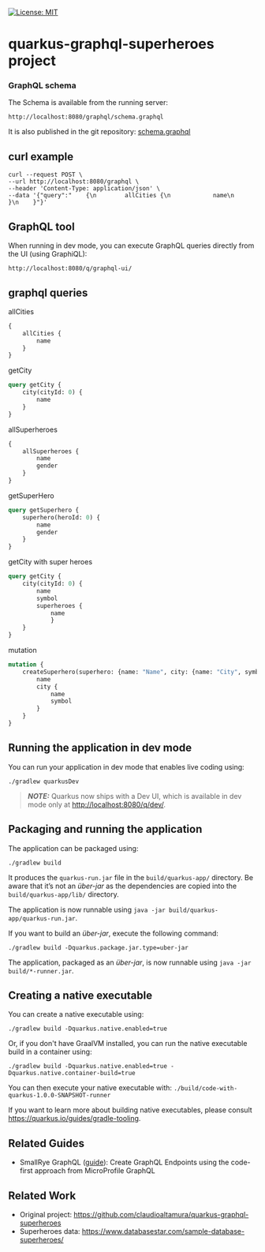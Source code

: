 
[![License: MIT](https://img.shields.io/badge/License-MIT-yellow.svg)](https://opensource.org/licenses/MIT)

# quarkus-graphql-superheroes project

### GraphQL schema

The Schema is available from the running server:

    http://localhost:8080/graphql/schema.graphql

It is also published in the git repository: [schema.graphql](schema.graphql)

## curl example

```shell script
curl --request POST \
--url http://localhost:8080/graphql \
--header 'Content-Type: application/json' \
--data '{"query":"    {\n        allCities {\n            name\n        }\n    }"}'
```

## GraphQL tool

When running in dev mode, you can execute GraphQL queries directly from the UI (using GraphiQL):

    http://localhost:8080/q/graphql-ui/

## graphql queries

allCities

```graphql
{
    allCities {
        name
    }
}
```

getCity

```graphql
query getCity {
    city(cityId: 0) {
        name
    }
}
```

allSuperheroes

```graphql
{
    allSuperheroes {
        name
        gender
    }
}
```

getSuperHero

```graphql
query getSuperhero {
    superhero(heroId: 0) {
        name
        gender
    }
}
```

getCity with super heroes

```graphql
query getCity {
    city(cityId: 0) {
        name
        symbol
        superheroes {
            name
            }
    }
}
```

mutation

```graphql
mutation {
    createSuperhero(superhero: {name: "Name", city: {name: "City", symbol: "CTY"}}) {
        name
        city {
            name
            symbol
        }
    }
}
```

## Running the application in dev mode

You can run your application in dev mode that enables live coding using:

```shell script
./gradlew quarkusDev
```

> **_NOTE:_**  Quarkus now ships with a Dev UI, which is available in dev mode only at <http://localhost:8080/q/dev/>.

## Packaging and running the application

The application can be packaged using:

```shell script
./gradlew build
```

It produces the `quarkus-run.jar` file in the `build/quarkus-app/` directory.
Be aware that it’s not an _über-jar_ as the dependencies are copied into the `build/quarkus-app/lib/` directory.

The application is now runnable using `java -jar build/quarkus-app/quarkus-run.jar`.

If you want to build an _über-jar_, execute the following command:

```shell script
./gradlew build -Dquarkus.package.jar.type=uber-jar
```

The application, packaged as an _über-jar_, is now runnable using `java -jar build/*-runner.jar`.

## Creating a native executable

You can create a native executable using:

```shell script
./gradlew build -Dquarkus.native.enabled=true
```

Or, if you don't have GraalVM installed, you can run the native executable build in a container using:

```shell script
./gradlew build -Dquarkus.native.enabled=true -Dquarkus.native.container-build=true
```

You can then execute your native executable with: `./build/code-with-quarkus-1.0.0-SNAPSHOT-runner`

If you want to learn more about building native executables, please consult <https://quarkus.io/guides/gradle-tooling>.

## Related Guides

- SmallRye GraphQL ([guide](https://quarkus.io/guides/smallrye-graphql)): Create GraphQL Endpoints using the code-first approach from MicroProfile GraphQL

## Related Work

* Original project: https://github.com/claudioaltamura/quarkus-graphql-superheroes
* Superheroes data: https://www.databasestar.com/sample-database-superheroes/
